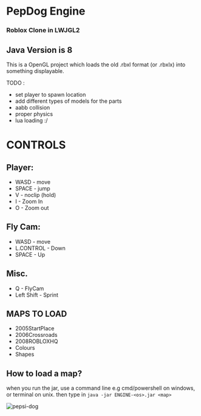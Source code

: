 # PepDog Engine
### Roblox Clone in LWJGL2

## Java Version is 8

This is a OpenGL project which loads the old .rbxl format (or .rbxlx) into something displayable.

TODO : 
- set player to spawn location
- add different types of models for the parts
- aabb collision
- proper physics
- lua loading :/

# CONTROLS
## Player:
- WASD - move
- SPACE - jump
- V - noclip (hold)
- I - Zoom In
- O - Zoom out

## Fly Cam:
- WASD - move
- L.CONTROL - Down
- SPACE - Up

## Misc.
- Q - FlyCam
- Left Shift - Sprint

## MAPS TO LOAD
- 2005StartPlace
- 2006Crossroads
- 2008ROBLOXHQ
- Colours
- Shapes

## How to load a map?
when you run the jar, use a command line e.g cmd/powershell on windows, or terminal on unix.
then type in ```java -jar ENGINE-<os>.jar <map>```

![pepsi-dog](https://github.com/oikmo/RBXL-Loader/assets/78755068/29814e11-c557-41cd-81d7-a0afbb9c8f2a)
